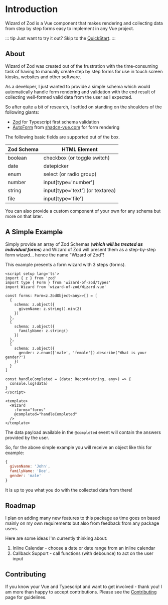 # Introduction

Wizard of Zod is a Vue component that makes rendering and collecting data from step by step forms easy to implement in any Vue project.

::: tip
Just want to try it out? Skip to the [QuickStart](getting-started.md).
:::

## About

Wizard of Zod was created out of the frustration with the time-consuming task of having to manually create step by step forms for use in touch screen kiosks, websites and other software.

As a developer, I just wanted to provide a simple schema which would automatically handle form rendering and validation with the end result of collecting well-formed valid data from the user as I expected.

So after quite a bit of research, I settled on standing on the shoulders of the following giants:

- [Zod](http://zod.dev) for Typescript first schema validation
- [AutoForm](https://www.shadcn-vue.com/docs/components/auto-form.html) from [shadcn-vue.com](https://www.shadcn-vue.com) for form rendering

The following basic fields are supported out of the box.

| Zod Schema | HTML Element                     |
|------------|----------------------------------|
| boolean    | checkbox (or toggle switch)      |
| date       | datepicker                       |
| enum       | select (or radio group)          |
| number     | input[type='number']             |
| string     | input[type='text'] (or textarea) |
| file       | input[type='file']               |

You can also provide a custom component of your own for any schema but more on that later.

## A Simple Example

Simply provide an array of Zod Schemas (***which will be treated as individual forms***) and Wizard of Zod will present them as a step-by-step form wizard... hence the name "Wizard of Zod"!

This example presents a form wizard with 3 steps (forms).

```vue
<script setup lang='ts'>
import { z } from 'zod'
import type { Form } from 'wizard-of-zod/types'
import Wizard from 'wizard-of-zod/Wizard.vue'

const forms: Form<z.ZodObject<any>>[] = [
  {
    schema: z.object({
      givenName: z.string().min(2)
    })
  },
  {
    schema: z.object({
      familyName: z.string()
    })
  }, 
  {
    schema: z.object({
      gender: z.enum(['male', 'female']).describe('What is your gender?')
    })
  }
]

const handleCompleted = (data: Record<string, any>) => {
  console.log(data)
}
</script>

<template>
  <Wizard
    :forms="forms"
    @completed="handleCompleted"
  />
</template>
```

The data payload available in the `@completed` event will contain the answers provided by the user.

So, for the above simple example you will receive an object like this for example:

```javascript
{
  givenName: 'John',
  familyName: 'Doe',
  gender: 'male'
}
```

It is up to you what you do with the collected data from there!

## Roadmap

I plan on adding many new features to this package as time goes on based mainly on my own requirements but also from feedback from any package users.

Here are some ideas I'm currently thinking about:

1. Inline Calendar - choose a date or date range from an inline calendar
2. Callback Support - call functions (with debounce) to act on the user input

## Contributing

If you know your Vue and Typescript and want to get involved - thank you! I am more than happy to accept contributions. Please see the [Contributing](contributing.md) page for guidelines.